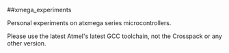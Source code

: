 ##xmega_experiments

Personal experiments on atxmega series microcontrollers. 

Please use the latest Atmel's latest GCC toolchain, not the Crosspack or any other version. 
